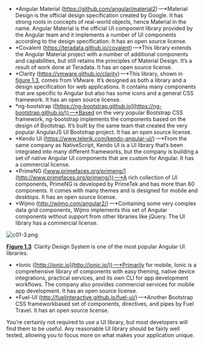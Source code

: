 - *Angular Material (https://github.com/angular/material2) —*Material Design is the official design specification created by Google. It has strong roots in concepts of real-world objects, hence Material in the name. Angular Material is the official UI component library provided by the Angular team and it implements a number of UI components according to the design specification. It has an open source license.
- *Covalent (https://teradata.github.io/covalent) —*This library extends the Angular Material project with a number of additional components and capabilities, but still retains the principles of Material Design. It’s a result of work done at Teradata. It has an open source license.
- *Clarity (https://vmware.github.io/clarity) —*This library, shown in [figure 1.3](https://learning.oreilly.com/library/view/angular-in-action/9781617293313/c01.xhtml#figure1.3), comes from VMware. It’s designed as both a library and a design specification for web applications. It contains many components that are specific to Angular but also has some icons and a general CSS framework. It has an open source license.
- *ng-bootstrap ([https://ng-bootstrap.github.io](https://ng-bootstrap.github.io/)) —*Based on the very popular Bootstrap CSS framework, ng-bootstrap implements the components based on the design of Bootstrap. It’s built by the same team that created the very popular AngularJS UI Bootstrap project. It has an open source license.
- *Kendo UI (https://www.telerik.com/kendo-angular-ui/) —*From the same company as NativeScript, Kendo UI is a UI library that’s been integrated into many different frameworks, but the company is building a set of native Angular UI components that are custom for Angular. It has a commercial license.
- *PrimeNG ([www.primefaces.org/primeng/](http://www.primefaces.org/primeng/)) —*A rich collection of UI components, PrimeNG is developed by PrimeTek and has more than 60 components. It comes with many themes and is designed for mobile and desktops. It has an open source license.
- *Wijmo (http://wijmo.com/angular2/) —*Containing some very complex data grid components, Wijmo implements this set of Angular components without support from other libraries like jQuery. The UI library has a commercial license.



![c01-3.png](https://learning.oreilly.com/library/view/angular-in-action/9781617293313/image_fi/293313c01/c01-3.png)

[**Figure 1.3**](https://learning.oreilly.com/library/view/angular-in-action/9781617293313/c01.xhtml#figureanchor1.3) Clarity Design System is one of the most popular Angular UI libraries.

- *Ionic ([http://ionic.io](http://ionic.io/)) —*Primarily for mobile, Ionic is a comprehensive library of components with easy theming, native device integrations, practical services, and its own CLI for app development workflows. The company also provides commercial services for mobile app development. It has an open source license.
- *Fuel-UI (http://fuelinteractive.github.io/fuel-ui/) —*Another Bootstrap CSS framework­based set of components, directives, and pipes by Fuel Travel. It has an open source license.

You’re certainly not required to use a UI library, but most developers will find them to be useful. Any reasonable UI library should be fairly well tested, allowing you to focus more on what makes your application unique.